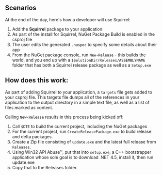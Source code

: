 ## Scenarios

At the end of the day, here's how a developer will use Squirrel:

1. Add the **Squirrel** package to your application
1. As part of the install for Squirrel, NuGet Package Build is enabled in the csproj file
1. The user edits the generated `.nuspec` to specify some details about their app
1. From the NuGet package console, run `New-Release` - this builds the world, and you end up with a `$SolutionDir/Releases/ASSEMBLYNAME` folder that has both a Squirrel release package as well as a `Setup.exe`

## How does this work:

As part of adding Squirrel to your application, a `targets` file gets added to your csproj file. This targets file dumps all of the references in your application to the output directory in a simple text file, as well as a list of files marked as content.

Calling `New-Release` results in this process being kicked off:

1. Call `$DTE` to build the current project, including the NuGet packages
1. For the current project, run `CreateReleasePackage.exe` to build release and delta packages.
1. Create a Zip file consisting of `update.exe` and the latest full release from `Releases`.
1. Using Win32 API Abuse™, put that into `setup.exe`, a C++ bootstrapper application whose sole goal is to download .NET 4.5, install it, then run update.exe
1. Copy that to the Releases folder.

